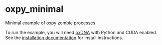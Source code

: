 # oxpy_minimal
Minimal example of oxpy zombie processes

To run the example, you will need [oxDNA](https://github.com/lorenzo-rovigatti/oxDNA) with Python and CUDA enabled.  See the [installation documentation](https://lorenzo-rovigatti.github.io/oxDNA/install.html) for install instructions.
